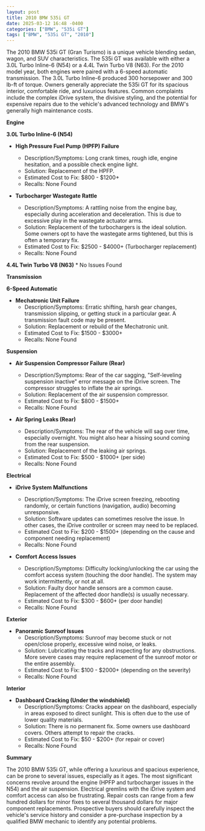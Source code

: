 ```yaml
---
layout: post
title: 2010 BMW 535i GT
date: 2025-03-12 16:48 -0400
categories: ["BMW", "535i GT"]
tags: ["BMW", "535i GT", "2010"]
---
```

The 2010 BMW 535i GT (Gran Turismo) is a unique vehicle blending sedan, wagon, and SUV characteristics. The 535i GT was available with either a 3.0L Turbo Inline-6 (N54) or a 4.4L Twin Turbo V8 (N63). For the 2010 model year, both engines were paired with a 6-speed automatic transmission. The 3.0L Turbo Inline-6 produced 300 horsepower and 300 lb-ft of torque. Owners generally appreciate the 535i GT for its spacious interior, comfortable ride, and luxurious features. Common complaints include the complex iDrive system, the divisive styling, and the potential for expensive repairs due to the vehicle's advanced technology and BMW's generally high maintenance costs.

**Engine**

**3.0L Turbo Inline-6 (N54)**

*   **High Pressure Fuel Pump (HPFP) Failure**
    *   Description/Symptoms: Long crank times, rough idle, engine hesitation, and a possible check engine light.
    *   Solution: Replacement of the HPFP.
    *   Estimated Cost to Fix: $800 - $1200+
    *   Recalls: None Found

*   **Turbocharger Wastegate Rattle**
    *   Description/Symptoms: A rattling noise from the engine bay, especially during acceleration and deceleration.  This is due to excessive play in the wastegate actuator arms.
    *   Solution: Replacement of the turbochargers is the ideal solution. Some owners opt to have the wastegate arms tightened, but this is often a temporary fix.
    *   Estimated Cost to Fix: $2500 - $4000+ (Turbocharger replacement)
    *   Recalls: None Found

**4.4L Twin Turbo V8 (N63)**
    *   No Issues Found

**Transmission**

**6-Speed Automatic**

*   **Mechatronic Unit Failure**
    *   Description/Symptoms: Erratic shifting, harsh gear changes, transmission slipping, or getting stuck in a particular gear. A transmission fault code may be present.
    *   Solution: Replacement or rebuild of the Mechatronic unit.
    *   Estimated Cost to Fix: $1500 - $3000+
    *   Recalls: None Found

**Suspension**

*   **Air Suspension Compressor Failure (Rear)**
    *   Description/Symptoms: Rear of the car sagging, "Self-leveling suspension inactive" error message on the iDrive screen.  The compressor struggles to inflate the air springs.
    *   Solution: Replacement of the air suspension compressor.
    *   Estimated Cost to Fix: $800 - $1500+
    *   Recalls: None Found

*   **Air Spring Leaks (Rear)**
    *   Description/Symptoms: The rear of the vehicle will sag over time, especially overnight. You might also hear a hissing sound coming from the rear suspension.
    *   Solution: Replacement of the leaking air springs.
    *   Estimated Cost to Fix: $500 - $1000+ (per side)
    *   Recalls: None Found

**Electrical**

*   **iDrive System Malfunctions**
    *   Description/Symptoms: The iDrive screen freezing, rebooting randomly, or certain functions (navigation, audio) becoming unresponsive.
    *   Solution: Software updates can sometimes resolve the issue. In other cases, the iDrive controller or screen may need to be replaced.
    *   Estimated Cost to Fix: $200 - $1500+ (depending on the cause and component needing replacement)
    *   Recalls: None Found

*   **Comfort Access Issues**
    *   Description/Symptoms: Difficulty locking/unlocking the car using the comfort access system (touching the door handle). The system may work intermittently, or not at all.
    *   Solution: Faulty door handle sensors are a common cause. Replacement of the affected door handle(s) is usually necessary.
    *   Estimated Cost to Fix: $300 - $600+ (per door handle)
    *   Recalls: None Found

**Exterior**

*   **Panoramic Sunroof Issues**
    *   Description/Symptoms: Sunroof may become stuck or not open/close properly, excessive wind noise, or leaks.
    *   Solution: Lubricating the tracks and inspecting for any obstructions. More severe cases may require replacement of the sunroof motor or the entire assembly.
    *   Estimated Cost to Fix: $100 - $2000+ (depending on the severity)
    *   Recalls: None Found

**Interior**

*   **Dashboard Cracking (Under the windshield)**
    *   Description/Symptoms: Cracks appear on the dashboard, especially in areas exposed to direct sunlight. This is often due to the use of lower quality materials.
    *   Solution: There is no permanent fix. Some owners use dashboard covers. Others attempt to repair the cracks.
    *   Estimated Cost to Fix: $50 - $200+ (for repair or cover)
    *   Recalls: None Found

**Summary**

The 2010 BMW 535i GT, while offering a luxurious and spacious experience, can be prone to several issues, especially as it ages. The most significant concerns revolve around the engine (HPFP and turbocharger issues in the N54) and the air suspension. Electrical gremlins with the iDrive system and comfort access can also be frustrating. Repair costs can range from a few hundred dollars for minor fixes to several thousand dollars for major component replacements. Prospective buyers should carefully inspect the vehicle's service history and consider a pre-purchase inspection by a qualified BMW mechanic to identify any potential problems.

